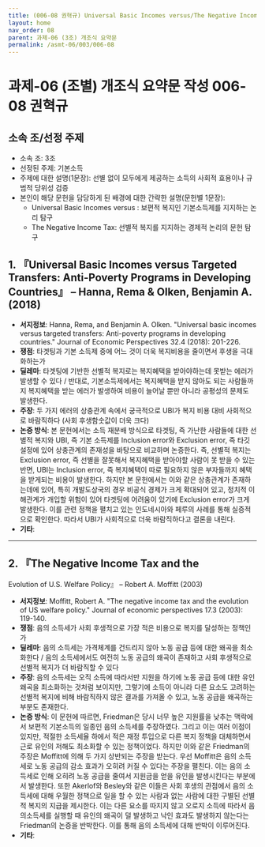 ```yaml
---
title: (006-08 권혁규) Universal Basic Incomes versus/The Negative Income Tax 
layout: home
nav_order: 08
parent: 과제-06 (3조) 개조식 요약문
permalink: /asmt-06/003/006-08
---
```


# 과제-06 (조별) 개조식 요약문 작성 006-08 권혁규

## 소속 조/선정 주제

- 소속 조: 3조
- 선정된 주제: 기본소득
- 주제에 대한 설명(1문장): 선별 없이 모두에게 제공하는 소득의 사회적 효용이나 규범적 당위성 검증
- 본인이 해당 문헌을 담당하게 된 배경에 대한 간략한 설명(문헌별 1문장):  
  - Universal Basic Incomes versus : 보편적 복지인 기본소득제를 지지하는 논리 탐구
  - The Negative Income Tax: 선별적 복지를 지지하는 경제적 논리의 문헌 탐구

## 1. 『Universal Basic Incomes versus Targeted Transfers: Anti-Poverty Programs in Developing Countries』 – Hanna, Rema & Olken, Benjamin A. (2018)

- **서지정보**: Hanna, Rema, and Benjamin A. Olken. "Universal basic incomes versus targeted transfers: Anti-poverty programs in developing countries." Journal of Economic Perspectives 32.4 (2018): 201-226.  
- **쟁점**: 타겟팅과 기본 소득제 중에 어느 것이 더욱 복지비용을 줄이면서 후생을 극대화하는가  
- **딜레마**: 타겟팅에 기반한 선별적 복지로는 복지혜택을 받아야하는데 못받는 에러가 발생할 수 있다 / 반대로, 기본소득제에서는 복지혜택을 받지 않아도 되는 사람들까지 복지혜택을 받는 에러가 발생하여 비용이 늘어날 뿐만 아니라 공평성의 문제도 발생한다.  
- **주장**: 두 가지 에러의 상충관계 속에서 궁극적으로 UBI가 복지 비용 대비 사회적으로 바람직하다 (사회 후생함숫값이 더욱 크다)  
- **논증 방식**: 본 문헌에서는 소득 재분배 방식으로 타겟팅, 즉 가난한 사람들에 대한 선별적 복지와 UBI, 즉 기본 소득제를 Inclusion error와 Exclusion error, 즉 타깃 설정에 있어 상충관계의 존재성을 바탕으로 비교하며 논증한다. 즉, 선별적 복지는 Exclusion error, 즉 선별을 잘못해서 복지혜택을 받아야할 사람이 못 받을 수 있는 반면, UBI는 Inclusion error, 즉 복지혜택이 따로 필요하지 않은 부자들까지 혜택을 받게되는 비용이 발생한다. 하지만 본 문헌에서는 이와 같은 상충관계가 존재하는데에 있어, 특히 개발도상국의 경우 비공식 경제가 크게 확대되어 있고, 정치적 이해관계가 개입할 위험이 있어 타겟팅에 어려움이 있기에 Exclusion error가 크게 발생한다. 이를 관련 정책을 펼치고 있는 인도네시아와 페루의 사례를 통해 실증적으로 확인한다. 따라서 UBI가 사회적으로 더욱 바람직하다고 결론을 내린다.  
- **기타**: 

---

## 2. 『The Negative Income Tax and the
Evolution of U.S. Welfare Policy』 – Robert A. Moffitt (2003)

- **서지정보**: Moffitt, Robert A. "The negative income tax and the evolution of US welfare policy." Journal of economic perspectives 17.3 (2003): 119-140.  
- **쟁점**: 음의 소득세가 사회 후생적으로 가장 적은 비용으로 복지를 달성하는 정책인가  
- **딜레마**: 음의 소득세는 가격체계를 건드리지 않아 노동 공급 등에 대한 왜곡을 최소화한다 / 음의 소득세에서도 여전히 노동 공급의 왜곡이 존재하고 사회 후생적으로 선별적 복지가 더 바람직할 수 있다  
- **주장**: 음의 소득세는 오직 소득에 따라서만 지원을 하기에 노동 공급 등에 대한 유인 왜곡을 최소화하는 것처럼 보이지만, 그렇기에 소득이 아니라 다른 요소도 고려하는 선별적 복지에 비해 바람직하지 않은 결과를 가져올 수 있고, 노동 공급을 왜곡하는 부분도 존재한다.  
- **논증 방식**: 이 문헌에 따르면, Friedman은 당시 너무 높은 지원률을 낮추는 맥락에서 보편적 기본소득의 일종인 음의 소득세를 주장하였다. 그리고 이는 여러 이점이 있지만, 적절한 소득세율 하에서 적은 재정 투입으로 다른 복지 정책을 대체하면서 근로 유인의 저해도 최소화할 수 있는 정책이었다. 하지만 이와 같은 Friedman의 주장은 Moffitt에 의해 두 가지 상반되는 주장을 받는다. 우선 Moffitt은 음의 소득세로 노동 공급의 감소 효과가 오히려 커질 수 있다는 주장을 펼친다. 이는 음의 소득세로 인해 오히려 노동 공급을 줄여서 지원금을 얻을 유인을 발생시킨다는 부분에서 발생한다. 또한 Akerlof와 Besley와 같은 이들은 사회 후생의 관점에서 음의 소득세에 대해 우월한 정책으로 일을 할 수 있는 사람과 없는 사람에 대한 구별된 선별적 복지의 지급을 제시한다. 이는 다른 요소를 따지지 않고 오로지 소득에 따라서 음의소득세를 실행할 때 유인의 왜곡이 덜 발생하고 낙인 효과도 발생하지 않는다는 Friedman의 논증을 반박한다. 이를 통해 음의 소득세에 대해 반박이 이루어진다.
- **기타**: 